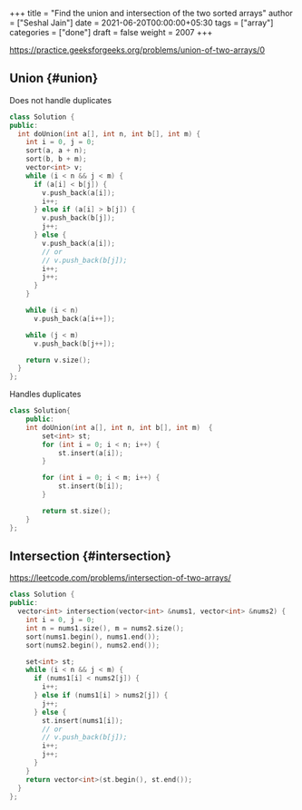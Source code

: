+++
title = "Find the union and intersection of the two sorted arrays"
author = ["Seshal Jain"]
date = 2021-06-20T00:00:00+05:30
tags = ["array"]
categories = ["done"]
draft = false
weight = 2007
+++

<https://practice.geeksforgeeks.org/problems/union-of-two-arrays/0>

## Union {#union}

Does not handle duplicates

```cpp
class Solution {
public:
  int doUnion(int a[], int n, int b[], int m) {
    int i = 0, j = 0;
    sort(a, a + n);
    sort(b, b + m);
    vector<int> v;
    while (i < n && j < m) {
      if (a[i] < b[j]) {
        v.push_back(a[i]);
        i++;
      } else if (a[i] > b[j]) {
        v.push_back(b[j]);
        j++;
      } else {
        v.push_back(a[i]);
        // or
        // v.push_back(b[j]);
        i++;
        j++;
      }
    }

    while (i < n)
      v.push_back(a[i++]);

    while (j < m)
      v.push_back(b[j++]);

    return v.size();
  }
};
```

Handles duplicates

```cpp
class Solution{
    public:
    int doUnion(int a[], int n, int b[], int m)  {
        set<int> st;
        for (int i = 0; i < n; i++) {
            st.insert(a[i]);
        }

        for (int i = 0; i < m; i++) {
            st.insert(b[i]);
        }

        return st.size();
    }
};
```

## Intersection {#intersection}

<https://leetcode.com/problems/intersection-of-two-arrays/>

```cpp
class Solution {
public:
  vector<int> intersection(vector<int> &nums1, vector<int> &nums2) {
    int i = 0, j = 0;
    int n = nums1.size(), m = nums2.size();
    sort(nums1.begin(), nums1.end());
    sort(nums2.begin(), nums2.end());

    set<int> st;
    while (i < n && j < m) {
      if (nums1[i] < nums2[j]) {
        i++;
      } else if (nums1[i] > nums2[j]) {
        j++;
      } else {
        st.insert(nums1[i]);
        // or
        // v.push_back(b[j]);
        i++;
        j++;
      }
    }
    return vector<int>(st.begin(), st.end());
  }
};
```
